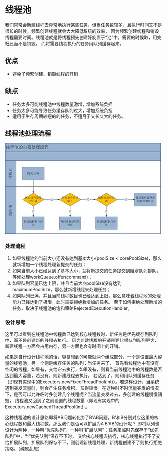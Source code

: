 # 线程池
我们常常会新建线程去异常地执行某些任务，但当任务数较多，且执行时间又不是很长的时候，频繁创建线程就会大大降低系统的效率，
因为频繁创建线程和销毁线程需要时间。线程池就是将线程预先创建好旋置于“池”中，需要的时候取，用完归还而不是销毁。
而将需要线程执行的任务用队列缓存起来。

## 优点
- 避免了频繁创建、销毁线程的开销

## 缺点
- 任务太多可能线程池中线程数量激增，增加系统负担
- 任务太多可能导致任务缓存队列过大，增加系统负担
- 适用于生存周期较短的的任务，不适用于又长又大的任务。

## 线程池处理流程
![线程池处理流程](../images/thread_flow.jpg)

### 处理流程
1. 如果线程池的当前大小还没有达到基本大小(poolSize < corePoolSize)，那么就新增加一个线程处理新提交的任务；
2. 如果当前大小已经达到了基本大小，就将新提交的任务提交到阻塞队列排队，等候处理workQueue.offer(command)；
3. 如果队列容量已达上限，并且当前大小poolSize没有达到maximumPoolSize，那么就新增线程来处理任务；
4. 如果队列已满，并且当前线程数目也已经达到上限，那么意味着线程池的处理能力已经达到了极限，此时需要拒绝新增加的任务。
至于如何拒绝处理新增的任务，取决于线程池的饱和策略RejectedExecutionHandler。

### 设计思考
这里可以看到在线程池中线程数已达到核心线程数时，新任务是优先缓存到队列中，而不是创建新的线程去执行。
因为新建线程的开销是要比缓存到队列更大，新建线程一方面会占用内存，另一方面也会有时间上的开销。

如果是自行设计线程池的话，容易想到的可能就两个组成部分，一个是设置最大容量的线程池，另一个则是缓存任务的队列：当任务来了，
首先看线程池中有没有空闲的线程，如果有，交给它去执行，如果没有，则看当前线程池中的线程数是否达到最大容量，若没有，则新建线程去执行。
若达到了，则利用队列缓存任务（即现有实现中的Executors.newFixedThreadPool(int)）。若这样设计，当系统遇到突发流量时，则会产生任务堆积，
显得较慢。在这种时不时流量突发的情况下，是否可以允许临时多创建几个线程呢？当流量突发过去，多创建的线程慢慢销毁，
线程池又回到了之前设置的线程数量（即现有实现中的Executors.newCachedThreadPool(int)）。

这种线程池的设计思路即将AB问题转化为了B'AB问题，B'和B分别对应这里的核心线程数和最大线程数。那么我们是否可以扩展为A'B'AB的设计呢？
即将队列也设计为两种，一种叫“优先队列”，一种叫“扩展队列”：任务来临时先保存于“优先队列”中，当“优先队列”保存不下时，
交给核心线程去执行，核心线程执行不了交给扩展队列，扩展队列保存不下，则创建新线程处理，新线程创建不了则执行拒绝策略。（纯属乱想）